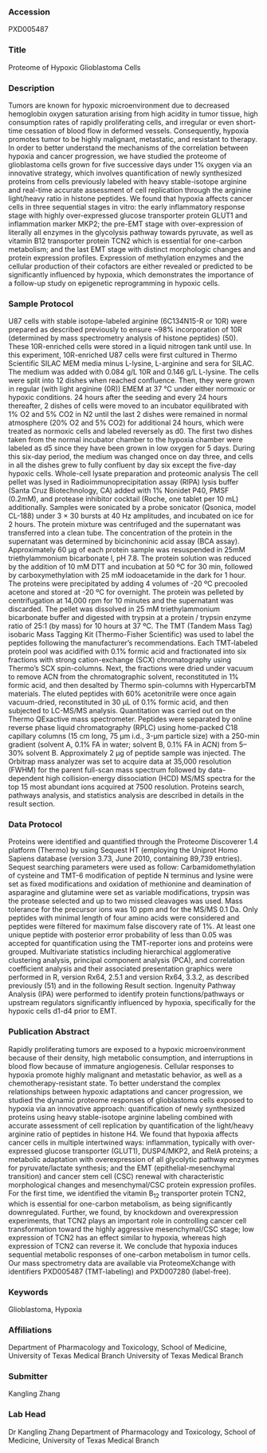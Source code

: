 ### Accession
PXD005487

### Title
Proteome of Hypoxic  Glioblastoma Cells

### Description
Tumors are known for hypoxic microenvironment due to decreased hemoglobin oxygen saturation arising from high acidity in tumor tissue, high consumption rates of rapidly proliferating cells, and irregular or even short-time cessation of blood flow in deformed vessels. Consequently, hypoxia promotes tumor to be highly malignant, metastatic, and resistant to therapy. In order to better understand the mechanisms of the correlation between hypoxia and cancer progression, we have studied the proteome of glioblastoma cells grown for five successive days under 1% oxygen via an innovative strategy, which involves quantification of newly synthesized proteins from cells previously labeled with heavy stable-isotope arginine and real-time accurate assessment of cell replication through the arginine light/heavy ratio in histone peptides.  We found that hypoxia affects cancer cells in three sequential stages in vitro: the early inflammatory response stage with highly over-expressed glucose transporter protein GLUT1 and inflammation marker MKP2; the pre-EMT stage with over-expression of literally all enzymes in the glycolysis pathway towards pyruvate, as well as vitamin B12 transporter protein TCN2 which is essential for one-carbon metabolism; and the last EMT stage with distinct morphologic changes and protein expression profiles. Expression of methylation enzymes and the cellular production of their cofactors are either revealed or predicted to be significantly influenced by hypoxia, which demonstrates the importance of a follow-up study on epigenetic reprogramming in hypoxic cells.

### Sample Protocol
U87 cells with stable isotope-labeled arginine (6C134N15-R or 10R) were prepared as described previously to ensure ~98% incorporation of 10R (determined by mass spectrometry analysis of histone peptides) (50). These 10R-enriched cells were stored in a liquid nitrogen tank until use. In this experiment, 10R-enriched U87 cells were first cultured in Thermo Scientific SILAC MEM media minus L-lysine, L-arginine and sera for SILAC. The medium was added with 0.084 g/L 10R and 0.146 g/L L-lysine. The cells were split into 12 dishes when reached confluence. Then, they were grown in regular (with light arginine (0R)) EMEM at 37 °C under either normoxic or hypoxic conditions. 24 hours after the seeding and every 24 hours thereafter, 2 dishes of cells were moved to an incubator equilibrated with 1% O2 and 5% CO2 in N2 until the last 2 dishes were remained in normal atmosphere (20% O2 and 5% CO2) for additional 24 hours, which were treated as normoxic cells and labeled reversely as d0.  The first two dishes taken from the normal incubator chamber to the hypoxia chamber were labeled as d5 since they have been grown in low oxygen for 5 days. During this six-day period, the medium was changed once on day three, and cells in all the dishes grew to fully confluent by day six except the five-day hypoxic cells. Whole-cell lysate preparation and proteomic analysis  The cell pellet was lysed in Radioimmunoprecipitation assay (RIPA) lysis buffer (Santa Cruz Biotechnology, CA) added with 1% Nonidet P40, PMSF (0.2mM), and protease inhibitor cocktail (Roche, one tablet per 10 mL) additionally. Samples were sonicated by a probe sonicator (Qsonica, model CL-188) under 3 × 30 bursts at 40 Hz amplitudes, and incubated on ice for 2 hours. The protein mixture was centrifuged and the supernatant was transferred into a clean tube. The concentration of the protein in the supernatant was determined by bicinchoninic acid assay (BCA assay). Approximately 60 µg of each protein sample was resuspended in 25mM triethylammonium bicarbonate l, pH 7.8. The protein solution was reduced by the addition of 10 mM DTT and incubation at 50 ºC for 30 min, followed by carboxymethylation with 25 mM iodoacetamide in the dark for 1 hour. The proteins were precipitated by adding 4 volumes of -20 ºC precooled acetone and stored at -20 ºC for overnight. The protein was pelleted by centrifugation at 14,000 rpm for 10 minutes and the supernatant was discarded. The pellet was dissolved in 25 mM triethylammonium bicarbonate buffer and digested with trypsin at a protein / trypsin enzyme ratio of 25:1 (by mass) for 10 hours at 37 ºC. The TMT (Tandem Mass Tag) isobaric Mass Tagging Kit (Thermo-Fisher Scientific) was used to label the peptides following the manufacturer’s recommendations. Each TMT-labeled protein pool was acidified with 0.1% formic acid and fractionated into six fractions with strong cation-exchange (SCX) chromatography using Thermo’s SCX spin-columns. Next, the fractions were dried under vacuum to remove ACN from the chromatographic solvent, reconstituted in 1% formic acid, and then desalted by Thermo spin-columns with HypercarbTM materials. The eluted peptides with 60% acetonitrile were once again vacuum-dried, reconstituted in 30 μL of 0.1% formic acid, and then subjected to LC-MS/MS analysis. Quantitation was carried out on the Thermo QExactive mass spectrometer. Peptides were separated by online reverse phase liquid chromatography (RPLC) using home-packed C18 capillary columns (15 cm long, 75 μm i.d., 3-μm particle size) with a 250-min gradient (solvent A, 0.1% FA in water; solvent B, 0.1% FA in ACN) from 5–30% solvent B. Approximately 2 μg of peptide sample was injected. The Orbitrap mass analyzer was set to acquire data at 35,000 resolution (FWHM) for the parent full-scan mass spectrum followed by data-dependent high collision-energy dissociation (HCD) MS/MS spectra for the top 15 most abundant ions acquired at 7500 resolution. Proteins search, pathways analysis, and statistics analysis are described in details in the result section.

### Data Protocol
Proteins were identified and quantified through the Proteome Discoverer 1.4 platform (Thermo) by using Sequest HT (employing the Uniprot Homo Sapiens database (version 3.73, June 2010, containing 89,739 entries). Sequest searching parameters were used as follow: Carbamidomethylation of cysteine and TMT-6 modification of peptide N terminus and lysine were set as fixed modifications and oxidation of methionine and deamination of asparagine and glutamine were set as variable modifications, trypsin was the protease selected and up to two missed cleavages was used. Mass tolerance for the precursor ions was 10 ppm and for the MS/MS 0.1 Da. Only peptides with minimal length of four amino acids were considered and peptides were filtered for maximum false discovery rate of 1%. At least one unique peptide with posterior error probability of less than 0.05 was accepted for quantification using the TMT-reporter ions and proteins were grouped.          Multivariate statistics including hierarchical agglomerative clustering analysis, principal component analysis (PCA), and correlation coefficient analysis and their associated presentation graphics were performed in R, version Rx64, 2.5.1 and version Rx64, 3.3.2, as described previously (51) and in the following Result section. Ingenuity Pathway Analysis (IPA) were performed to identify protein functions/pathways or upstream regulators significantly influenced by hypoxia, specifically for the hypoxic cells d1-d4 prior to EMT.

### Publication Abstract
Rapidly proliferating tumors are exposed to a hypoxic microenvironment because of their density, high metabolic consumption, and interruptions in blood flow because of immature angiogenesis. Cellular responses to hypoxia promote highly malignant and metastatic behavior, as well as a chemotherapy-resistant state. To better understand the complex relationships between hypoxic adaptations and cancer progression, we studied the dynamic proteome responses of glioblastoma cells exposed to hypoxia via an innovative approach: quantification of newly synthesized proteins using heavy stable-isotope arginine labeling combined with accurate assessment of cell replication by quantification of the light/heavy arginine ratio of peptides in histone H4. We found that hypoxia affects cancer cells in multiple intertwined ways: inflammation, typically with over-expressed glucose transporter (GLUT1), DUSP4/MKP2, and RelA proteins; a metabolic adaptation with overexpression of all glycolytic pathway enzymes for pyruvate/lactate synthesis; and the EMT (epithelial-mesenchymal transition) and cancer stem cell (CSC) renewal with characteristic morphological changes and mesenchymal/CSC protein expression profiles. For the first time, we identified the vitamin B<sub>12</sub> transporter protein TCN2, which is essential for one-carbon metabolism, as being significantly downregulated. Further, we found, by knockdown and overexpression experiments, that TCN2 plays an important role in controlling cancer cell transformation toward the highly aggressive mesenchymal/CSC stage; low expression of TCN2 has an effect similar to hypoxia, whereas high expression of TCN2 can reverse it. We conclude that hypoxia induces sequential metabolic responses of one-carbon metabolism in tumor cells. Our mass spectrometry data are available via ProteomeXchange with identifiers PXD005487 (TMT-labeling) and PXD007280 (label-free).

### Keywords
Glioblastoma, Hypoxia

### Affiliations
Department of Pharmacology and Toxicology, School of Medicine, University of Texas Medical Branch
University of Texas Medical Branch

### Submitter
Kangling Zhang

### Lab Head
Dr Kangling Zhang
Department of Pharmacology and Toxicology, School of Medicine, University of Texas Medical Branch


